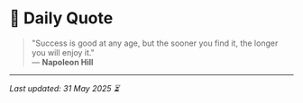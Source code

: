 # 📜 Daily Quote

> "Success is good at any age, but the sooner you find it, the longer you will enjoy it."  
> — **Napoleon Hill**

---

_Last updated: 31 May 2025 ⏳_
